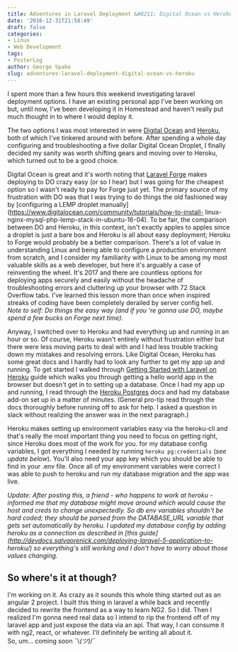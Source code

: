```yaml
---
title: Adventures in Laravel Deployment &#8211; Digital Ocean vs Heroku
date: '2016-12-31T21:58:49'
draft: false
categories:
- Linux
- Web Development
tags:
- PosterLog
author: George Spake
slug: adventures-laravel-deployment-digital-ocean-vs-heroku
---
```


I spent more than a few hours this weekend investigating laravel deployment
options. I have an existing personal app I've been working on but, until now,
I've been developing it in Homestead and haven't really put much thought in to
where I would deploy it.

<!--more-->

The two options I was most interested in were [Digital
Ocean](https://www.digitalocean.com/) and
[Heroku](https://dashboard.heroku.com/), both of which I've tinkered around
with before. After spending a whole day configuring and troubleshooting a five
dollar Digital Ocean Droplet, I finally decided my sanity was worth shifting
gears and moving over to Heroku, which turned out to be a good choice.

Digital Ocean is great and it's worth noting that [Laravel
Forge](https://forge.laravel.com/) makes deploying to DO crazy easy (or so I
hear) but I was going for the cheapest option so I wasn't ready to pay for
Forge just yet. The primary source of my frustration with DO was that I was
trying to do things the old fashioned way by [configuring a LEMP droplet
manually](https://www.digitalocean.com/community/tutorials/how-to-install-
linux-nginx-mysql-php-lemp-stack-in-ubuntu-16-04). To be fair, the comparison
between DO and Heroku, in this context, isn't exactly apples to apples since a
droplet is just a bare box and Heroku is all about easy deployment; Heroku to
Forge would probably be a better comparison. There's a lot of value in
understanding Linux and being able to configure a production environment from
scratch, and I consider my familiarity with Linux to be among my most valuable
skills as a web developer, but here it's arguably a case of reinventing the
wheel. It's 2017 and there are countless options for deploying apps securely
and easily without the headache of troubleshooting errors and cluttering up
your browser with 72 Stack Overflow tabs. I've learned this lesson more than
once when inspired streaks of coding have been completely derailed by server
config hell.  
_Note to self: Do things the easy way (and if you 're gonna use DO, maybe
spend a few bucks on Forge next time)._

Anyway, I switched over to Heroku and had everything up and running in an hour
or so. Of course, Heroku wasn't entirely without frustration either but there
were less moving parts to deal with and I had less trouble tracking down my
mistakes and resolving errors. Like Digital Ocean, Heroku has some great docs
and I hardly had to look any further to get my app up and running. To get
started I walked through [Getting Started with Laravel on
Heroku](https://devcenter.heroku.com/articles/getting-started-with-laravel)
guide which walks you through getting a hello world app in the browser but
doesn't get in to setting up a database. Once I had my app up and running, I
read through the [Heroku
Postgres](https://devcenter.heroku.com/articles/heroku-postgresql) docs and
had my database add-on set up in a matter of minutes. (General pro-tip read
through the docs thoroughly before running off to ask for help. I asked a
question in slack without realizing the answer was in the next paragraph.)

Heroku makes setting up environment variables easy via the heroku-cli and
that's really the most important thing you need to focus on getting right,
since Heroku does most of the work for you. for my database config variables,
I got everything I needed by running `heroku pg:credentials` (_see update
below_). You'll also need your app key which you should be able to find in
your .env file. Once all of my environment variables were correct I was able
to push to heroku and run my database migration and the app was live.

_Update: After posting this, a friend - who happens to work at heroku -
informed me that my database might move around which would cause the host and
creds to change unexpectedly. So db env variables shouldn't be hard coded;
they should be parsed from the DATABASE_URL variable that gets set
automatically by heroku. I updated my database config by adding heroku as a
connection as described in [this
guide](http://devdocs.salvaorenick.com/deploying-laravel-5-application-to-
heroku/) so everything's still working and I don't have to worry about those
values changing._

## So where's it at though?

I'm working on it. As crazy as it sounds this whole thing started out as an
angular 2 project. I built this thing in laravel a while back and recently
decided to rewrite the frontend as a way to learn NG2. So I did. Then I
realized I'm gonna need real data so I intend to rip the frontend off of my
laravel app and just expose the data via an api. That way, I can consume it
with ng2, react, or whatever. I'll definitely be writing all about it.  
So, um… coming soon ¯\\_(ツ)_/¯

